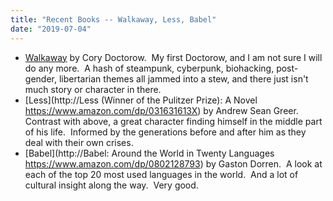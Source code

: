 ```yaml
---
title: "Recent Books -- Walkaway, Less, Babel"
date: "2019-07-04"
---
```


- [Walkaway](https://www.amazon.com/Walkaway-Novel-Cory-Doctorow-ebook/dp/B01FQQ47OC) by Cory Doctorow.  My first Doctorow, and I am not sure I will do any more.  A hash of steampunk, cyberpunk, biohacking, post-gender, libertarian themes all jammed into a stew, and there just isn't much story or character in there.
- [Less](http://Less (Winner of the Pulitzer Prize): A Novel https://www.amazon.com/dp/031631613X) by Andrew Sean Greer. Contrast with above, a great character finding himself in the middle part of his life.  Informed by the generations before and after him as they deal with their own crises.
- [Babel](http://Babel: Around the World in Twenty Languages https://www.amazon.com/dp/0802128793) by Gaston Dorren.  A look at each of the top 20 most used languages in the world.  And a lot of cultural insight along the way.  Very good.
